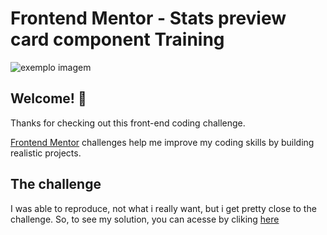 # Frontend Mentor - Stats preview card component Training

<img src="https://i.pinimg.com/originals/4b/45/b2/4b45b2f4364755654bbf6045c3460fcd.jpg" alt="exemplo imagem">

## Welcome! 👋

Thanks for checking out this front-end coding challenge.

[Frontend Mentor](https://www.frontendmentor.io) challenges help me improve my coding skills by building realistic projects.

## The challenge

I was able to reproduce, not what i really want, but i get pretty close to the challenge. So, to see my solution, you can acesse by cliking [here](https://lucianogin.github.io/stats-preview-card-component-main/)


